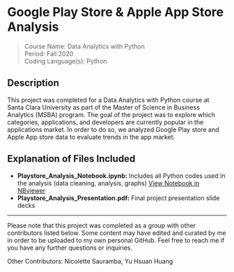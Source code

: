 # Google Play Store & Apple App Store Analysis

> Course Name: Data Analytics with Python  
Period: Fall 2020  
Coding Language(s): Python   

## Description
This project was completed for a Data Analytics with Python course at Santa Clara University as part of the Master of Science in Business Analytics (MSBA) program. The goal of the project was to explore which categories, applications, and developers are currently popular in the applications market. In order to do so, we analyzed Google Play store and Apple App store data to evaluate trends in the app market.


## Explanation of Files Included
- **Playstore_Analysis_Notebook.ipynb:** Includes all Python codes used in the analysis (data cleaning, analysis, graphs) [View Notebook in NBviewer](https://nbviewer.org/github/yuanlaura/MSBA-projects/blob/main/Data-Analytics-with-Python/Playstore_Analysis_Notebook.ipynb)
- **Playstore_Analysis_Presentation.pdf:** Final project presentation slide decks

______

Please note that this project was completed as a group with other contributors listed below. Some content may have edited and curated by me in order to be uploaded to my own personal GitHub. Feel free to reach me if you have any further questions or inquiries. 

Other Contributors: Nicolette Sauramba, Yu Hsuan Huang

